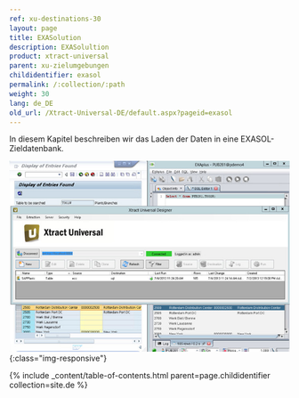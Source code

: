 ```yaml
---
ref: xu-destinations-30
layout: page
title: EXASolution
description: EXASolultion
product: xtract-universal
parent: xu-zielumgebungen
childidentifier: exasol
permalink: /:collection/:path
weight: 30
lang: de_DE
old_url: /Xtract-Universal-DE/default.aspx?pageid=exasol
---
```


In diesem Kapitel beschreiben wir das Laden der Daten in eine EXASOL-Zieldatenbank.

![Exa-Extraction-Designer](/img/content/Exa-Extraction-Designer.png){:class="img-responsive"}

{% include _content/table-of-contents.html parent=page.childidentifier collection=site.de %}